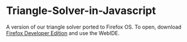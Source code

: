 Triangle-Solver-in-Javascript
=============================

A version of our triangle solver ported to Firefox OS. To open, download [Firefox Developer Edition](https://www.mozilla.org/en-US/firefox/developer/) and use the WebIDE.